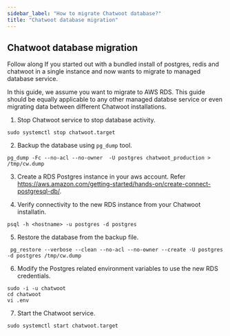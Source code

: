 ```yaml
---
sidebar_label: "How to migrate Chatwoot database?"
title: "Chatwoot database migration"
---
```




## Chatwoot database migration

Follow along If you started out with a bundled install of postgres, redis and chatwoot in a single instance and now wants to
migrate to managed database service.

In this guide, we assume you want to migrate to AWS RDS. This guide should be equally applicable to any other managed 
databse service or even migrating data between different Chatwoot installations.

1. Stop Chatwoot service to stop database activity.
```
sudo systemctl stop chatwoot.target
```

2. Backup the database using `pg_dump` tool.
```
pg_dump -Fc --no-acl --no-owner  -U postgres chatwoot_production > /tmp/cw.dump
```

3. Create a RDS Postgres instance in your aws account. Refer https://aws.amazon.com/getting-started/hands-on/create-connect-postgresql-db/.

4. Verify connectivity to the new RDS instance from your Chatwoot installatin.
```
psql -h <hostname> -u postgres -d postgres
```

5. Restore the database from the backup file.
```
 pg_restore --verbose --clean --no-acl --no-owner --create -U postgres -d postgres /tmp/cw.dump
```

6.  Modify the Postgres related environment variables to use the new RDS credentials.
```
sudo -i -u chatwoot
cd chatwoot
vi .env
```

7. Start the Chatwoot service.
```
sudo systemctl start chatwoot.target
```

